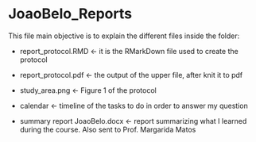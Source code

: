 # JoaoBelo_Reports

This file main objective is to explain the different files inside the folder:

- report_protocol.RMD <- it is the RMarkDown file used to create the protocol
- report_protocol.pdf <- the output of the upper file, after knit it to pdf
- study_area.png <- Figure 1 of the protocol
- calendar <- timeline of the tasks to do in order to answer my question

- summary report JoaoBelo.docx <- report summarizing what I learned during the course. Also sent to Prof. Margarida Matos 
